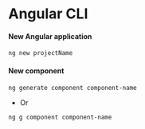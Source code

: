 # Angular CLI

#### New Angular application

```
ng new projectName
```

#### New component

```
ng generate component component-name
```

* Or

```
ng g component component-name
```



